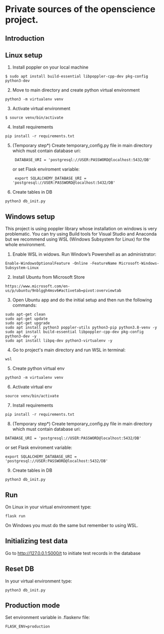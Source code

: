 # Private sources of the openscience project.

Introduction
------------

      
Linux setup
------------

  1. Install poppler on your local machine
  
    $ sudo apt install build-essential libpoppler-cpp-dev pkg-config python3-dev
      
  2. Move to main directory and create python virtual environment

    python3 -m virtualenv venv
  
  3. Activate virtual environment

    $ source venv/bin/activate
  
  4. Install requirements
  
    pip install -r requirements.txt
  
  5. (Temporary step*) Create temporary_config.py file in main directory which must contain database uri:

          DATABASE_URI = 'postgresql://USER:PASSWORD@localhost:5432/DB'
 
      or set Flask enviroment variable: 
     
          export SQLALCHEMY_DATABASE_URI = 'postgresql://USER:PASSWORD@localhost:5432/DB'  
      
  6. Create tables in DB

    python3 db_init.py


Windows setup
------------

This project is using poppler library whose installation on windows is very problematic. You can try using Build tools for Visual Studio and Anaconda but we recommend using WSL (Windows Subsystem for Linux) for the whole environment.
      
  1. Enable WSL in widows. Run Window’s Powershell as an administrator:
     
    Enable-WindowsOptionalFeature -Online -FeatureName Microsoft-Windows-Subsystem-Linux
    
  2. Install Ubuntu from Microsoft Store
  
    https://www.microsoft.com/en-us/p/ubuntu/9nblggh4msv6#activetab=pivot:overviewtab

  3. Open Ubuntu app and do the initial setup and then run the following commands:
      
    sudo apt-get clean
    sudo apt-get update
    sudo apt-get upgrade
    sudo apt install python3 poppler-utils python3-pip python3.8-venv -y
    sudo apt install build-essential libpoppler-cpp-dev pkg-config python3-dev -y
    sudo apt install libpq-dev python3-virtualenv -y
    
  4. Go to project's main directory and run WSL in terminal:

    wsl

  5. Create python virtual env

    python3 -m virtualenv venv
 
  6. Activate virtual env
 
    source venv/bin/activate
      
  7. Install requirements

    pip install -r requirements.txt
 
  8. (Temporary step*) Create temporary_config.py file in main directory which must contain database uri:

    DATABASE_URI = 'postgresql://USER:PASSWORD@localhost:5432/DB'
 
   or set Flask enviroment variable: 
      
    export SQLALCHEMY_DATABASE_URI = 'postgresql://USER:PASSWORD@localhost:5432/DB'  
            
  9. Create tables in DB

    python3 db_init.py

  
  
Run
------------

On Linux in your virtual environment type:

    flask run
 
On Windows you must do the same but remember to using WSL.
 
Initializing test data
------------

Go to http://127.0.0.1:5000/t to initiate test records in the database 

  
Reset DB
------------
In your virtual environment type:

    python3 db_init.py


Production mode
------------

Set environment variable in .flaskenv file:

    FLASK_ENV=production

